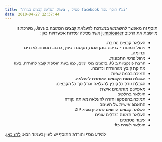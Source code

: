 ```yaml
---
title: "העלאת קבצים בעזרת Java , סטייל facebook תוסף עבור Yii"
date: 2010-04-27 22:37:44
---
```


<div style='direction:rtl;text-align:right;'>

תוסף זה מאפשר להשתמש במערכת להעלאת קבצים הכתובה ב Java, מערכת זו מיישמת את הרכיב <a href="http://www.jumploader.com/">jumploader</a> אשר מכילה עשרות אפשרויות כגון:

<ul>
	<li>העלאת קבצים מרובה.</li>
	<li>ניהול תמונות - עריכה בזמן אמת, הקטנה, כיווץ, סיבוב תמונות לצדדים וכדומה..</li>
	<li>ניהול פרטי התמונות.</li>
	<li>הרצת פונקציות ב JS בזמנים מסויימים, כמו בעת הוספת קובץ להורדה, בעת מחיקת קובץ מההורדה וכדומה.</li>
	<li>תמיכה בכמה שפות</li>
	<li>הגבלת כמות הקבצים המותרת להעלאה.</li>
	<li>הגבלת גודל כל קובץ להעלאה וגודל סך כל הקבצים.</li>
	<li>מאפיינים מותאמים אישית</li>
	<li>העלאה בחלקים</li>
	<li>תמיכה בהפסקה וחזרה להעלאה מאותה נקודה</li>
	<li>התאמה אישית של העיצוב</li>
	<li>העלאת קבצים וכיווצים לארכיון מסוג ZIP</li>
	<li>העלאת תמונה בגדלים שונים</li>
	<li>עיבוד מסמכים</li>
	<li>העלאה לשרת ftp</li>
</ul>

<p style="text-align: left;">למידע נוסף והורדת התוסף יש לעיין בעמוד הבא: <a href="http://www.yiiframework.com/extension/jumploader-java-uploader/" target="_blank">לחץ כאן</a>.</p>
</div>
